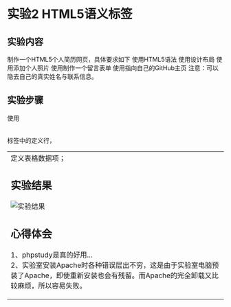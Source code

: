 # 实验2 HTML5语义标签

## 实验内容
制作一个HTML5个人简历网页，具体要求如下
使用HTML5语法
使用<table>设计布局
使用<img>添加个人照片
使用<form>制作一个留言表单
使用<a>指向自己的GitHub主页
注意：可以隐去自己的真实姓名与联系信息。

## 实验步骤
使用<table>标签中的<tr>定义行，<td>定义表格数据项；

## 实验结果
![实验结果](https://raw.githubusercontent.com/GeekLee1998/html5-2018/master/Soft1612070501311/Labpictures/Lab1.png)

## 心得体会
1、phpstudy是真的好用...  
2、实验室安装Apache时各种错误层出不穷，这是由于实验室电脑预装了Apache，即使重新安装也会有残留。而Apache的完全卸载又比较麻烦，所以容易失败。
